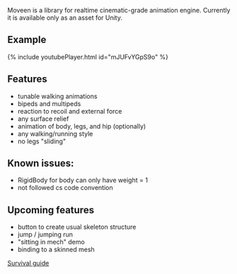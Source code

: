 Moveen is a library for realtime cinematic-grade animation engine. Currently it is available only as an asset for Unity.
## Example

{% include youtubePlayer.html id="mJUFvYGpS9o" %}

## Features
* tunable walking animations
* bipeds and multipeds
* reaction to recoil and external force
* any surface relief
* animation of body, legs, and hip (optionally)
* any walking/running style
* no legs "sliding"

## Known issues:
* RigidBody for body can only have weight = 1
* not followed cs code convention


## Upcoming features
* button to create usual skeleton structure 
* jump / jumping run
* "sitting in mech" demo
* binding to a skinned mesh
 

[Survival guide](survival)


